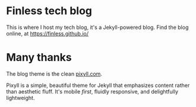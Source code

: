 # Finless tech blog

This is where I host my tech blog, it's a Jekyll-powered blog. 
Find the blog online, at https://finless.github.io/

# Many thanks 

The blog theme is the clean [pixyll.com](http://www.pixyll.com).

Pixyll is a simple, beautiful theme for Jekyll that emphasizes content rather than aesthetic fluff. It's mobile _first_, fluidly responsive, and delightfully lightweight.


